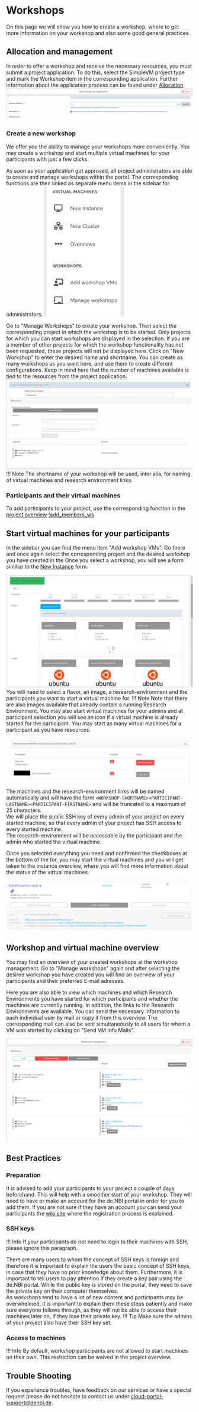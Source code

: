 # Workshops

On this page we will show you how to create a workshop, where to get more information on your workshop and 
also some good general practices.

## Allocation and management

In order to offer a workshop and receive the necessary resources, you must submit a project application. To do this, select the SimpleVM project type and mark the Workshop item in the corresponding application. Further information about the application process can be found under [Allocation](./portal/allocation). 
![allocation_workshop](./img/workshop/checkbox.png)

### Create a new workshop
We offer you the ability to manage your workshops more conveniently. You may create a workshop and start multiple virtual 
machines for your participants with just a few clicks. 

As soon as your application got approved, all project administrators are able to create and manage workshops within the portal. The corresponding functions are then linked as separate menu items in the sidebar for administrators. 
![new_workshop_sidebar](./img/workshop/new_workshop_sidebar.png)

Go to "Manage Workshops" to create your workshop.
Then select the corresponding project in which the workshop is to be started. Only projects for which you can start workshops are displayed in the selection. If you are a member of other projects for which the workshop functionality has not been requested, these projects will not be displayed here.
Click on "New Workshop" to enter the desired name and shortname.
You can create as many workshops as you want here, and use them to create different configurations.
Keep in mind here that the number of machines available is tied to the resources from the project application.
![create_or_select_workshop](./img/workshop/workshop_select.png)
!!! Note
    The shortname of your workshop will be used, inter alia, for naming of virtual machines and research environment links.

### Participants and their virtual machines

To add participants to your project, use the corresponding function in the [project overview](./portal/project_overview)
[!add_members_ws](./img/workshop/workshop_add_members.png)

## Start virtual machines for your participants

In the sidebar you can find the menu item "Add workshop VMs". Go there and once again select the corresponding project and the desired workshop you have created in the 
Once you select a workshop, you will see a form similiar to the [New Instance](new_instance.md) form.  

![new_instance_workshop](./img/workshop/workshop_new_vms.png)
You will need to select a flavor, an image, a research-environment and the participants you want to start a virtual machine for. 
!!! Note
    Note that there are also images available that already contain a running Research Environment.
You may also start virtual machines for your admins and at participant selection you will see an icon if a virtual machine is already started for the participant. You may start as many virtual machines for a participant as you have resources.
 
![select_users](./img/workshop/workshop_select_user.png)
The machines and the research-environment links will be named automatically and will have the form 
`<WORKSHOP-SHORTNAME><PARTICIPANT-LASTNAME><PARTICIPANT-FIRSTNAME>` and will be truncated to a maximum of 25 characters.  
We will place the public SSH key of every admin of your project on every started machine, so that every admin of your project has 
SSH access to every started machine.  
The research-environment will be accessable by the participant and the admin who started the virtual machine.  

Once you selected everything you need and confirmed the checkboxes at the bottom of the for, you may start the virtual machines and you will get taken to the instance overview, where you will find more information about the status of the virtual machines.

![vm_overview](./img/workshop/workshop_vm_ready.png)
## Workshop and virtual machine overview
You may find an overview of your created workshops at the workshop management. Go to "Manage workshops" again and after selecting the desired workshop you have created you will find an overview of your participants and their preferred E-mail adresses. 

Here you are also able to view which machines and which Research Environments you have started for which participants and whether the machines are currently running. In addition, the links to the Research Environments are available. You can send the necessary information to each individual user by mail or copy it from this overview. The corresponding mail can also be sent simultaneously to all users for whom a VM was started by clicking on "Send VM Info Mails". 

![workshop_overview](./img/workshop/workshop_project_overview.png)

## Best Practices

### Preparation
It is advised to add your participants to your project a couple of days beforehand. This will help with a smoother 
start of your workshop. They will need to have or make an account for the de.NBI portal in order for you to add them. 
If you are not sure if they have an account you can send your participants the [wiki site](../registration.md) where 
the registration process is explained. 

### SSH keys
!!! Info
    If your participants do not need to login to their machines with SSH, please ignore this paragraph.

There are many users to whom the concept of SSH keys is foreign and therefore it is important to explain 
the users the basic concept of SSH keys, in case that they have no prior knowledge about them.
Furthermore, it is important to tell users to pay attention if they create a key pair using the de.NBI portal. While 
the public key is stored on the portal, they need to save the private key on their computer themselves.  
As workshops tend to have a lot of new content and participants may be overwhelmed, it is important to 
explain them these steps patiently and make sure everyone follows through, as they will not be able to access their 
machines later on, if they lose their private key.
!!! Tip
    Make sure the admins of your project also have their SSH key set.


### Access to machines

!!! Info
    By default, workshop participants are not allowed to start machines on their own. This restriction can be waived in the project overview.
    

## Trouble Shooting
If you experience troubles, have feedback on our services or have a special request please do not hesitate to contact 
us under cloud-portal-support@denbi.de.
